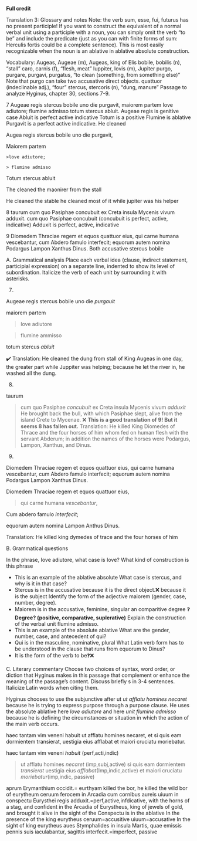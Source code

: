 **Full credit**

Translation 3: 
Glossary and notes 
Note: the verb sum, esse, fui, futurus has no present participle! If you want to construct the equivalent of a normal verbal unit using a participle with a noun, you can simply omit the verb “to be” and include the predicate (just as you can with finite forms of sum: Herculis fortis could be a complete sentence). This is most easily recognizable when the noun is an ablative in ablative absolute construction.

Vocabulary:
Augeas, Augeae (m), Augeas, king of Elis
bobile, bobilis (n), “stall”
caro, carnis (f), “flesh, meat”
Iuppiter, Iovis (m), Jupiter
purgo, purgare, purgavi, purgatus, “to clean (something, from something else)” Note that purgo can take two accusative direct objects.
quattuor (indeclinable adj.), “four”
stercus, stercoris (n), “dung, manure”
Passage to analyze 
Hyginus, chapter 30, sections 7-9.


7 Augeae regis stercus bobile uno die purgavit, maiorem partem Iove adiutore; flumine admisso totum stercus abluit.
Augeae regis is genitive case
Abluit is perfect active indicative
Totum is a positive
Flumine is ablative
Purgavit is a perfect active indicative. He cleaned 

Augea regis stercus bobile uno die purgavit,

Maiorem partem

	>love adiutore;

  	> flumine admisso

Totum stercus abluit

The cleaned the maonirer from the stall

He cleaned the stable he cleaned most of it while jupiter was his helper


8 taurum cum quo Pasiphae concubuit ex Creta insula Mycenis vivum adduxit.
 cum quo Pasiphae concubuit (concubuit is perfect, active, indicative)
Adduxit is perfect, active, indicative


9 Diomedem Thraciae regem et equos quattuor eius, qui carne humana vescebantur, cum Abdero famulo interfecit; equorum autem nomina Podargus Lampon Xanthus Dinus.
Both accusative stercus bobile

A. Grammatical analysis 
Place each verbal idea (clause, indirect statement, participial expression) on a separate line, indented to show its level of subordination. Italicize the verb of each unit by surrounding it with asterisks.

7. 

Augeae regis stercus bobile uno die *purgauit*

maiorem partem 

> love adiutore

> flumine ammisso 

totum stercus *abluit*

✔️ Translation: He cleaned the dung from stall of King Augeas in one day, the greater part while Juppiter was helping; because he let the river in, he washed all the dung.

8.

taurum 

>cum quo Pasiphae *concubuit*
ex Creta insula Mycenis vivum *adduxit*
He brought back the bull, with which  Pasiphae slept, alive from the island Crete to Mycenae.
❌ **This is a good translation of 9! But it seems 8 has fallen out.**  Translation: He killed King Diomedes of Thrace and the four horses of him whom fed on human flesh with the servant Abderum; in addition the names of the horses were Podargus, Lampon, Xanthus, and Dinus.

9. 
Diomedem Thraciae regem et equos quattuor eius, qui carne humana vescebantur, cum Abdero famulo interfecit; equorum autem nomina Podargus Lampon Xanthus Dinus.

Diomedem Thraciae regem et equos quattuor eius,

> qui carne humana *vescebantur*,

Cum abdero famulo *interfecit*;

equorum autem nomina Lampon Anthus Dinus.

Translation: He killed king dymedes of trace and the four horses of him 

B. Grammatical questions 

In the phrase, Iove adiutore, what case is Iove? What kind of construction is this phrase
- This is an example of the ablative absolute 
What case is stercus, and why is it in that case?
- Stercus is in the accusative because it is the direct object.❌ because it is the subject
Identify the form of the adjective maiorem (gender, case, number, degree).
- Maiorem is in the accusative, feminine, singular an comparitive degree ❓ **Degree? (positive, comparative, suplerative)**
Explain the construction of the verbal unit flumine admisso.
- This is an example of the absolute ablative
What are the gender, number, case, and antecedent of qui?
- Qui is in the masculine, nominative, plural
What Latin verb form has to be understood in the clause that runs from equorum to Dinus?
- It is the form of the verb to be❓❌ 

C. Literary commentary 
Choose two choices of syntax, word order, or diction that Hyginus makes in this passage that complement or enhance the meaning of the passage’s content. Discuss briefly s in 3-4 sentences. Italicize Latin words when citing them.

Hyginus chooses to use the subjunctive after ut *ut afflatu homines necaret* because he is trying to express purpose through a purpose clause. He uses the absolute ablative here *love adiutore* and here *unit flumine admisso* because he is defining the circumstances or situation in which the action of the main verb occurs.


haec tantam vim veneni habuit  ut afflatu homines necaret,  et  si quis eam dormientem transierat, uestigia eius afflabat et maiori cruciatu moriebatur.

haec tantam vim veneni *habuit* (perf,acti,indic)
> ut afflatu homines *necaret* (imp,subj,active)
> si quis eam dormientem *transierat*
uestigia eius *afflabat*(Imp,indic,active)
et maiori cruciatu *moriebatur*(imp,indic, passive)

 aprum Erymanthium occidit.= eurthyam killed the bor, he killed the wild bor of eurytheum
ceruum ferocem in Arcadia cum cornibus aureis uiuum in conspectu Eurysthei regis adduxit.=perf,active,infdicative, with the horns of a stag, and confident in the Arcadia of Eurystheus, king of jewels of gold, and brought it alive in the sight of the
Conspectu is in the ablative
In the presence of the king eurytheus
ceruum=accusitive
uiuum=accusative
In the sight of king eurytheus
aues Stymphalides in insula Martis, quae emissis pennis suis iaculabantur, sagittis interfecit.=imperfect, passive
